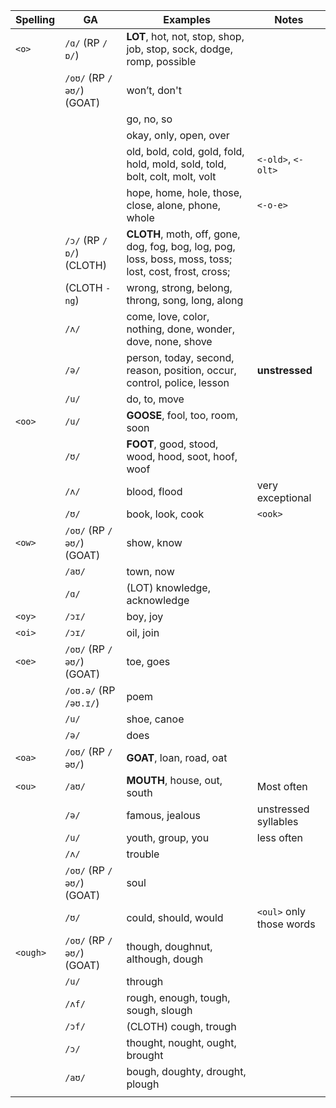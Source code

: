 
| Spelling | GA                         | Examples                                                                                               | Notes                    |
| -------- | -------------------------- | ------------------------------------------------------------------------------------------------------ | ------------------------ |
| `<o>`    | `/ɑ/` (RP `/ɒ/`)           | **LOT**, hot, not, stop, shop, job, stop, sock, dodge, romp, possible                                  |                          |
|          | `/oʊ/` (RP `/əʊ/`) (GOAT)  | won’t, don't                                                                                           |                          |
|          |                            | go, no, so                                                                                             |                          |
|          |                            | okay, only, open, over                                                                                 |                          |
|          |                            | old, bold, cold, gold, fold, hold, mold, sold, told, bolt, colt, molt, volt                            | `<-old>`, `<-olt>`       |
|          |                            | hope, home, hole, those, close, alone, phone, whole                                                    | `<-o-e>`                 |
|          | `/ɔ/` (RP `/ɒ/`)   (CLOTH) | **CLOTH**, moth, off, gone, dog, fog, bog, log, pog, loss, boss, moss, toss; lost, cost, frost, cross; |                          |
|          | (CLOTH `-ng`)              | wrong, strong, belong, throng, song, long, along                                                       |                          |
|          | `/ʌ/`                      | come, love, color, nothing, done, wonder, dove, none, shove                                            |                          |
|          | `/ə/`                      | person, today, second, reason, position, occur, control, police, lesson                                | **unstressed**           |
|          | `/u/`                      | do, to, move                                                                                           |                          |
| `<oo>`   | `/u/`                      | **GOOSE**, fool, too, room, soon                                                                       |                          |
|          | `/ʊ/`                      | **FOOT**, good, stood, wood, hood, soot, hoof, woof                                                    |                          |
|          | `/ʌ/`                      | blood, flood                                                                                           | very exceptional         |
|          | `/ʊ/`                      | book, look, cook                                                                                       | `<ook>`                  |
| `<ow>`   | `/oʊ/` (RP `/əʊ/`) (GOAT)  | show, know                                                                                             |                          |
|          | `/aʊ/`                     | town, now                                                                                              |                          |
|          | `/ɑ/`                      | (LOT) knowledge, acknowledge                                                                           |                          |
| `<oy>`   | `/ɔɪ/`                     | boy, joy                                                                                               |                          |
| `<oi>`   | `/ɔɪ/`                     | oil, join                                                                                              |                          |
| `<oe>`   | `/oʊ/` (RP `/əʊ/`) (GOAT)  | toe, goes                                                                                              |                          |
|          | `/oʊ.ə/` (RP `/əʊ.ɪ/`)     | poem                                                                                                   |                          |
|          | `/u/`                      | shoe, canoe                                                                                            |                          |
|          | `/ə/`                      | does                                                                                                   |                          |
| `<oa>`   | `/oʊ/` (RP `/əʊ/`)         | **GOAT**, loan, road, oat                                                                              |                          |
| `<ou>`   | `/aʊ/`                     | **MOUTH**, house, out, south                                                                           | Most often               |
|          | `/ə/`                      | famous, jealous                                                                                        | unstressed syllables     |
|          | `/u/`                      | youth, group, you                                                                                      | less often               |
|          | `/ʌ/`                      | trouble                                                                                                |                          |
|          | `/oʊ/` (RP `/əʊ/`) (GOAT)  | soul                                                                                                   |                          |
|          | `/ʊ/`                      | could, should, would                                                                                   | `<oul>` only those words |
| `<ough>` | `/oʊ/` (RP `/əʊ/`) (GOAT)  | though, doughnut, although, dough                                                                      |                          |
|          | `/u/`                      | through                                                                                                |                          |
|          | `/ʌf/`                     | rough, enough, tough, sough, slough                                                                    |                          |
|          | `/ɔf/`                     | (CLOTH) cough, trough                                                                                  |                          |
|          | `/ɔ/`                      | thought, nought, ought, brought                                                                        |                          |
|          | `/aʊ/`                     | bough, doughty, drought, plough                                                                        |                          |
|          |                            |                                                                                                        |                          |
 
